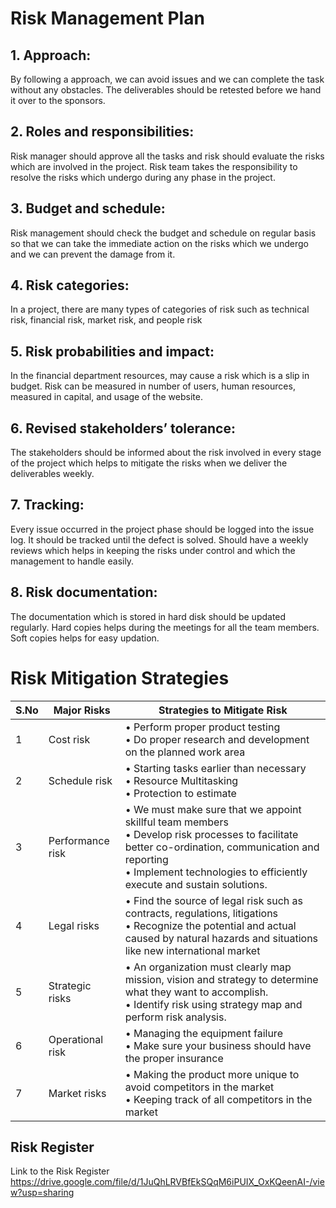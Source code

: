 # Risk Management Plan
## 1.      Approach: 

By following a approach, we can avoid issues and we can complete the task without any obstacles. The deliverables should be retested before we hand it over to the sponsors.

## 2.      Roles and responsibilities: 

Risk manager should approve all the tasks and risk should evaluate the risks which are involved in the project. Risk team takes the responsibility to resolve the risks which undergo during any phase in the project.

## 3.      Budget and schedule: 

Risk management should check the budget and schedule on regular basis so that we can take the immediate action on the risks which we undergo and we can prevent the damage from it.

## 4.      Risk categories: 

In a project, there are many types of categories of risk such as technical risk, financial risk, market risk, and people risk

## 5.      Risk probabilities and impact: 

In the financial department resources, may cause a risk which is a slip in budget. Risk can be measured in number of users, human resources, measured in capital, and usage of the website.

## 6.      Revised stakeholders’ tolerance: 

The stakeholders should be informed about the risk involved in every stage of the project which helps to mitigate the risks when we deliver the deliverables weekly.

## 7.      Tracking:

Every issue occurred in the project phase should be logged into the issue log. It should be tracked until the defect is solved. Should have a weekly reviews which helps in keeping the risks under control and which the management to handle easily.

## 8.      Risk documentation: 

 The documentation which is stored in hard disk should be updated regularly. Hard copies helps during the meetings for all the team members. Soft copies helps for easy updation.


# Risk Mitigation Strategies

S.No |Major Risks|Strategies to Mitigate Risk|
----|---|---|
1|Cost risk|•         Perform proper product testing  <br> •	Do proper research and development on the planned work area|
2|Schedule risk|•	Starting tasks earlier than necessary<br>•	Resource Multitasking<br>•	Protection to estimate
3|Performance risk|•	We must make sure that we appoint skillful team members<br>•	Develop risk processes to facilitate better co-ordination, communication and reporting<br>•	Implement technologies to efficiently execute and sustain solutions.|
4|Legal risks|•	Find the source of legal risk such as contracts, regulations, litigations<br>•	Recognize the potential and actual caused by natural hazards and situations like new international market|
5|Strategic risks|•	An organization must clearly map mission, vision and strategy to determine what they want to accomplish.<br>•	Identify risk using strategy map and perform risk analysis.|
6|Operational risk|•	Managing the equipment failure<br>•	Make sure your business should have the proper insurance|
7|Market risks|•	Making the product more unique to avoid competitors in the market<br>•	Keeping track of all competitors in the market|


## Risk Register
Link to the Risk Register https://drive.google.com/file/d/1JuQhLRVBfEkSQqM6iPUIX_OxKQeenAI-/view?usp=sharing
